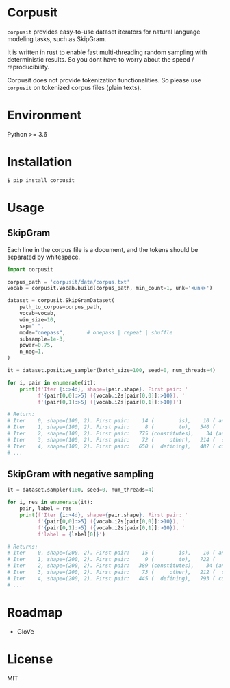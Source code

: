 # Corpusit
`corpusit` provides easy-to-use dataset iterators for natural language modeling
tasks, such as SkipGram.

It is written in rust to enable fast multi-threading random sampling with
deterministic results. So you dont have to worry about the speed /
reproducibility.

Corpusit does not provide tokenization functionalities. So please use `corpusit`
on tokenized corpus files (plain texts).

# Environment

Python >= 3.6

# Installation

```bash
$ pip install corpusit
```

# Usage

## SkipGram

Each line in the corpus file is a document, and the tokens should be separated by whitespace.

```python
import corpusit

corpus_path = 'corpusit/data/corpus.txt'
vocab = corpusit.Vocab.build(corpus_path, min_count=1, unk='<unk>')

dataset = corpusit.SkipGramDataset(
    path_to_corpus=corpus_path,
    vocab=vocab,
    win_size=10,
    sep=" ",
    mode="onepass",       # onepass | repeat | shuffle
    subsample=1e-3,
    power=0.75,
    n_neg=1,
)

it = dataset.positive_sampler(batch_size=100, seed=0, num_threads=4)

for i, pair in enumerate(it):
    print(f'Iter {i:>4d}, shape={pair.shape}. First pair: '
          f'{pair[0,0]:>5} ({vocab.i2s[pair[0,0]]:>10}), '
          f'{pair[0,1]:>5} ({vocab.i2s[pair[0,1]]:>10})')

# Return:
# Iter    0, shape=(100, 2). First pair:    14 (        is),    10 ( anarchism)
# Iter    1, shape=(100, 2). First pair:     8 (        to),   540 (      and/)
# Iter    2, shape=(100, 2). First pair:   775 (constitutes),    34 (anarchists)
# Iter    3, shape=(100, 2). First pair:    72 (     other),   214 (  criteria)
# Iter    4, shape=(100, 2). First pair:   650 (  defining),   487 ( companion)
# ...
```


## SkipGram with negative sampling
```python
it = dataset.sampler(100, seed=0, num_threads=4)

for i, res in enumerate(it):
    pair, label = res
    print(f'Iter {i:>4d}, shape={pair.shape}. First pair: '
          f'{pair[0,0]:>5} ({vocab.i2s[pair[0,0]]:>10}), '
          f'{pair[0,1]:>5} ({vocab.i2s[pair[0,1]]:>10}), '
          f'label = {label[0]}')

# Returns:
# Iter    0, shape=(200, 2). First pair:    15 (        is),    10 ( anarchism), label = True
# Iter    1, shape=(200, 2). First pair:     9 (        to),   722 (      and/), label = True
# Iter    2, shape=(200, 2). First pair:   389 (constitutes),    34 (anarchists), label = True
# Iter    3, shape=(200, 2). First pair:    73 (     other),   212 (  criteria), label = True
# Iter    4, shape=(200, 2). First pair:   445 (  defining),   793 ( companion), label = True
# ...
```

# Roadmap
- GloVe


# License
MIT